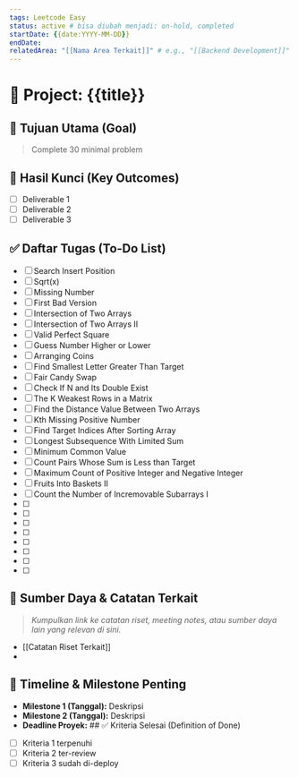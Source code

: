 ```yaml
---
tags: Leetcode Easy
status: active # bisa diubah menjadi: on-hold, completed
startDate: {{date:YYYY-MM-DD}}
endDate: 
relatedArea: "[[Nama Area Terkait]]" # e.g., "[[Backend Development]]"
---
```


# 🚀 Project: {{title}}

## 🎯 Tujuan Utama (Goal)
> Complete 30 minimal problem
> 

## 🔑 Hasil Kunci (Key Outcomes)
- [ ] Deliverable 1
- [ ] Deliverable 2
- [ ] Deliverable 3

## ✅ Daftar Tugas (To-Do List)
- [ ] Search Insert Position
- [ ] Sqrt(x)
- [ ] Missing Number
- [ ] First Bad Version
- [ ] Intersection of Two Arrays
- [ ] Intersection of Two Arrays II
- [ ] Valid Perfect Square
- [ ] Guess Number Higher or Lower
- [ ] Arranging Coins
- [ ] Find Smallest Letter Greater Than Target
- [ ] Fair Candy Swap
- [ ] Check If N and Its Double Exist
- [ ] The K Weakest Rows in a Matrix
- [ ] Find the Distance Value Between Two Arrays
- [ ] Kth Missing Positive Number
- [ ] Find Target Indices After Sorting Array
- [ ] Longest Subsequence With Limited Sum
- [ ] Minimum Common Value
- [ ] Count Pairs Whose Sum is Less than Target
- [ ] Maximum Count of Positive Integer and Negative Integer
- [ ] Fruits Into Baskets II
- [ ] Count the Number of Incremovable Subarrays I
- [ ] 
- [ ] 
- [ ] 
- [ ] 
- [ ] 
- [ ] 
- [ ] 
- [ ] 

## 🔗 Sumber Daya & Catatan Terkait
> *Kumpulkan link ke catatan riset, meeting notes, atau sumber daya lain yang relevan di sini.*
> 
- [[Catatan Riset Terkait]]
- 

## 📅 Timeline & Milestone Penting
- **Milestone 1 (Tanggal):** Deskripsi
- **Milestone 2 (Tanggal):** Deskripsi
- **Deadline Proyek:** ## ✅ Kriteria Selesai (Definition of Done)
- [ ] Kriteria 1 terpenuhi
- [ ] Kriteria 2 ter-review
- [ ] Kriteria 3 sudah di-deploy